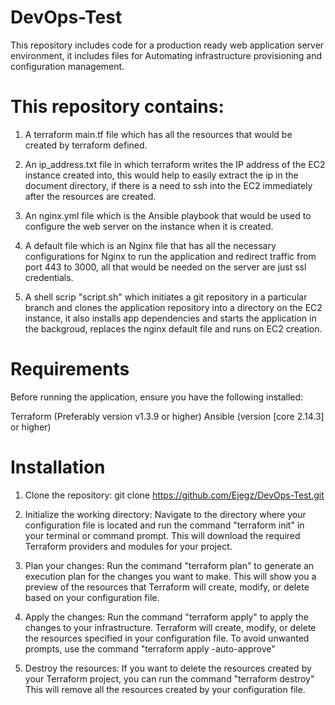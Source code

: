 # DevOps-Test
This repository includes code for a production ready web application server environment, it includes files for Automating infrastructure provisioning and configuration management.

# This repository contains:
1. A terraform main.tf file which has all the resources that would be created by terraform defined.

2. An ip_address.txt file in which terraform writes the IP address of the EC2 instance created into, this would help to easily extract the ip in the document directory, if there is a need to ssh into the EC2 immediately after the resources are created.

3. An nginx.yml file which is the Ansible playbook that would be used to configure the web server on the instance when it is created.

4. A default file which is an Nginx file that has all the necessary configurations for Nginx to run the application and redirect traffic from port 443 to  3000, all that would be needed on the server are just ssl credentials.

5. A shell scrip "script.sh" which initiates a git repository in a particular branch and clones the application repository into a directory on the EC2 instance, it also installs app dependencies and starts the application in the backgroud, replaces the nginx default file and runs on EC2 creation. 

# Requirements
Before running the application, ensure you have the following installed:

Terraform (Preferably version  v1.3.9 or higher)
Ansible (version [core 2.14.3] or higher)

# Installation
1. Clone the repository:
        git clone https://github.com/Ejegz/DevOps-Test.git

2. Initialize the working directory: 
        Navigate to the directory where your configuration file is located and run the command 
                                              "terraform init" 
in your terminal or command prompt. This will download the required Terraform providers and modules for your project.

3. Plan your changes: 
        Run the command 
                        "terraform plan" 
        to generate an execution plan for the changes you want to make. This will show you a preview of the resources that Terraform will create, modify, or delete based on your configuration file.

4. Apply the changes: 
        Run the command 
                        "terraform apply"
 to apply the changes to your infrastructure. Terraform will create, modify, or delete the resources specified in your configuration file.
        To avoid unwanted prompts, use the command
                        "terraform apply -auto-approve"

5. Destroy the resources: 
        If you want to delete the resources created by your Terraform project, you can run the command 
                        "terraform destroy"
This will remove all the resources created by your configuration file.


